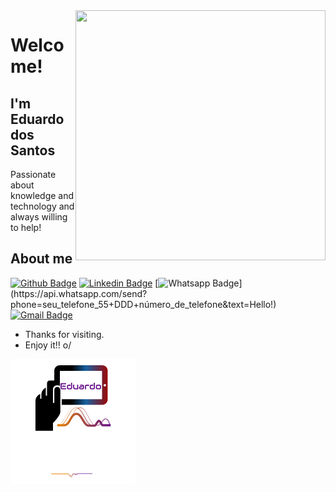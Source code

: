 
<img align="right" width="400" height="400" src="coloque_o_link_de_uma_foto_ou_gif_aqui">
 
# Welcome!
 
## I'm Eduardo dos Santos
 
Passionate about knowledge and technology and always willing to help!
 
 
## About me 
[![Github Badge](https://img.shields.io/badge/-Github-000?style=flat-square&logo=Github&logoColor=white&link=link_do_seu_perfil_no_github)](link_do_seu_perfil_no_github)
[![Linkedin Badge](https://img.shields.io/badge/-LinkedIn-blue?style=flat-square&logo=Linkedin&logoColor=white&link=link_do_seu_perfil_no_linkedin)](https://www.linkedin.com/in/eduardo-dos-santos-6b04941b8/)
[![Whatsapp Badge](https://img.shields.io/badge/-Whatsapp-4CA143?style=flat-square&labelColor=4CA143&logo=whatsapp&logoColor=white&link=https://api.whatsapp.com/send?phone=seu_telefone_55+DDD+número_de_telefone&text=Hello!)](https://api.whatsapp.com/send?phone=seu_telefone_55+DDD+número_de_telefone&text=Hello!)
[![Gmail Badge](https://img.shields.io/badge/-Gmail-c14438?style=flat-square&logo=Gmail&logoColor=white&link=mailto:seu_email)](mailto:seu_email)
 
 
- Thanks for visiting. 
- Enjoy it!! o/

![Logo of the project](https://github.com/Eduh06/Bootcamp-Everis-FullStack-Developer/blob/main/PROJETO%20INSTAGRAM/imagens/6590f358-a061-4a75-96d9-0333c1eb831a_200x200.png)
